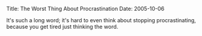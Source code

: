 Title: The Worst Thing About Procrastination
Date: 2005-10-06

It's such a long word; it's hard to even think about stopping procrastinating, because you get tired just thinking the word.